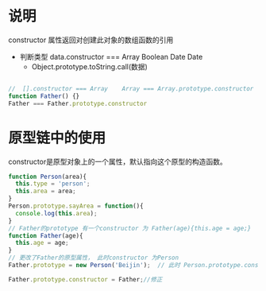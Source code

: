 
# 说明

constructor 属性返回对创建此对象的数组函数的引用

- 判断类型
data.constructor === 
Array Boolean Date Date
  - Object.prototype.toString.call(数据)

```javascript

//  [].constructor === Array    Array === Array.prototype.constructor
function Father() {}
Father === Father.prototype.constructor

```

# 原型链中的使用

constructor是原型对象上的一个属性，默认指向这个原型的构造函数。


```javascript
function Person(area){
  this.type = 'person';
  this.area = area;
}
Person.prototype.sayArea = function(){
  console.log(this.area);
}
// Father的prototype 有一个constructor 为 Father(age){this.age = age;}  的函数
function Father(age){
  this.age = age;
} 
// 更改了Father的原型属性， 此时constructor 为Person
Father.prototype = new Person('Beijin');  // 此时 Person.prototype.constructor和Father.prototype.constructor 都是function Person()

Father.prototype.constructor = Father;//修正
```